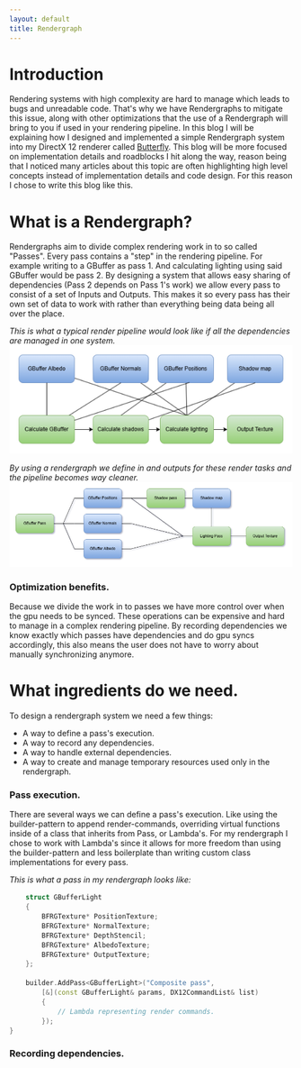 ```yaml
---
layout: default
title: Rendergraph
---
```

# Introduction
Rendering systems with high complexity are hard to manage which leads to bugs and unreadable code. That's why we have Rendergraphs to mitigate this issue, along with other optimizations that the use of a Rendergraph will bring to you if used in your rendering pipeline. In this blog I will be explaining how I designed and implemented a simple Rendergraph system into my DirectX 12 renderer called [Butterfly](https://google.com). This blog will be more focused on implementation details and roadblocks I hit along the way, reason being that I noticed many articles about this topic are often highlighting high level concepts instead of implementation details and code design. For this reason I chose to write this blog like this.

# What is a Rendergraph?
Rendergraphs aim to divide complex rendering work in to so called "Passes". Every pass contains a "step" in the rendering pipeline. For example writing to a GBuffer as pass 1. And calculating lighting using said GBuffer would be pass 2. By designing a system that allows easy sharing of dependencies (Pass 2 depends on Pass 1's work) we allow every pass to consist of a set of Inputs and Outputs. This makes it so every pass has their own set of data to work with rather than everything being data being all over the place.

*This is what a typical render pipeline would look like if all the dependencies are managed in one system.*
![image](assets/TypicalRendering.png)

*By using a rendergraph we define in and outputs for these render tasks and the pipeline becomes way cleaner.*
![image](assets/RendergraphRendering.png)

### Optimization benefits.
Because we divide the work in to passes we have more control over when the gpu needs to be synced. These operations can be expensive and hard to manage in a complex rendering pipeline. By recording dependencies we know exactly which passes have dependencies and do gpu syncs accordingly, this also means the user does not have to worry about manually synchronizing anymore.

# What ingredients do we need.
To design a rendergraph system we need a few things:
* A way to define a pass's execution.
* A way to record any dependencies.
* A way to handle external dependencies.
* A way to create and manage temporary resources used only in the rendergraph.

### Pass execution.
There are several ways we can define a pass's execution. Like using the builder-pattern to append render-commands, overriding virtual functions inside of a class that inherits from Pass, or Lambda's. For my rendergraph I chose to work with Lambda's since it allows for more freedom than using the builder-pattern and less boilerplate than writing custom class implementations for every pass.

*This is what a pass in my rendergraph looks like:*
```cpp
	struct GBufferLight
	{
		BFRGTexture* PositionTexture;
		BFRGTexture* NormalTexture;
		BFRGTexture* DepthStencil;
		BFRGTexture* AlbedoTexture;
		BFRGTexture* OutputTexture;
	};

	builder.AddPass<GBufferLight>("Composite pass",
		[&](const GBufferLight& params, DX12CommandList& list)
		{
			// Lambda representing render commands.
		});
}
```

### Recording dependencies.
